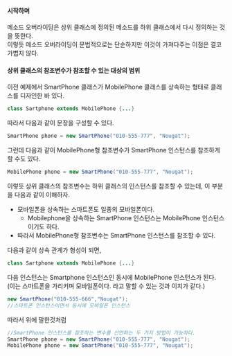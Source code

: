 #### 시작하며
메소드 오버라이딩은 상위 클래스에 정의된 메소드를 하위 클래스에서 다시 정의하는 것을 뜻한다.<br>
이렇듯 메소드 오버라이딩이 문법적으로는 단순하지만 이것이 가져다주는 이점은 결코 가볍지 않다.

#### 상위 클래스의 참조변수가 참조할 수 있는 대상의 범위
이전 예제에서 SmartPhone 클래스가 MobilePhone 클래스를 상속하는 형태로 클래스를 디자인한 
바 있다.
```java
class Sartphone extends MobilePhone {...}
```

따라서 다음과 같이 문장을 구성할 수 있다.
```java
SmartPhone phone = new SmartPhone("010-555-777", "Nougat");
```

그런데 다음과 같이 MobilePhone형 참조변수가 SmartPhone 인스턴스를 참조하게 할 수도 있다.
```java
MobilePhone phone = new SmartPhone("010-555-777", "Nougat");
```

이렇듯 상위 클래스의 참조변수는 하위 클래스의 인스턴스를 참조할 수 있는데, 이 부분을 다음과 같이 이해하자.
- 모바일폰을 상속하는 스마트폰도 일종의 모바일폰이다.
    - Mobilephone을 상속하는 SmartPhone 인스턴스는 MobilePhone 인스턴스이기도 하다.
- 따라서 MobilePhone형 참조변수는 SmartPhone 인스턴스를 참조할 수 있다.

다음과 같이 상속 관계가 형성이 되면,
```java
class Sartphone extends MobilePhone {...}
```

다음 인스턴스는 Smartphone 인스턴스인 동시에 MobilePhone 인스턴스가 된다.<br>
(이는 스마트폰을 가리키며 모바일폰이다. 라고 말할 수 있는 것과 이치가 같다.)

```java
new SmartPhone("010-555-666","Nougat");
//스마트폰 인스턴스이면서 동시에 모바일폰 인스턴스
```

따라서 위에 말한것처럼
```java
//SmartPhone 인스턴스를 참조하는 변수를 선언하는 두 가지 방법이 가능하다.
SmartPhone phone = new SmartPhone("010-555-777", "Nougat");
MobilePhone phone = new SmartPhone("010-555-777", "Nougat");
```


